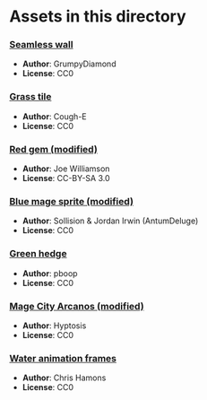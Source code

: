 # Assets in this directory

### [Seamless wall](https://opengameart.org/content/seamless-wall)
* **Author**: GrumpyDiamond
* **License**: CC0

### [Grass tile](https://opengameart.org/content/32x32-tile-pixel-art-tilesheet)
* **Author**: Cough-E
* **License**: CC0

### [Red gem (modified)](https://opengameart.org/content/roguelikerpg-items)
* **Author**: Joe Williamson
* **License**: CC-BY-SA 3.0

### [Blue mage sprite (modified)](https://opengameart.org/content/mage-0)
* **Author**: Sollision & Jordan Irwin (AntumDeluge)
* **License**: CC0

### [Green hedge](https://opengameart.org/content/32x32-grass-tile)
* **Author**: pboop
* **License**: CC0

### [Mage City Arcanos (modified)](https://opengameart.org/content/mage-city-arcanos)
* **Author**: Hyptosis
* **License**: CC0

### [Water animation frames](https://opengameart.org/content/dungeon-crawl-32x32-tiles)
* **Author**: Chris Hamons
* **License**: CC0
